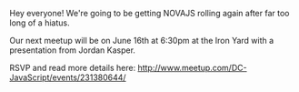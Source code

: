 Hey everyone! We're going to be getting NOVAJS rolling again after far too long of a hiatus.

Our next meetup will be on June 16th at 6:30pm at the Iron Yard with a presentation from Jordan Kasper.

RSVP and read more details here: http://www.meetup.com/DC-JavaScript/events/231380644/
